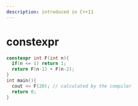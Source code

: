 ```yaml
---
description: introduced in C++11
---
```


# constexpr

```cpp
constexpr int F(int n){
  if(n <= 1) return 1;
  return F(n-1) + F(n-2);
}
int main(){
  cout << F(20); // calculated by the compiler
  return 0;
}
```




